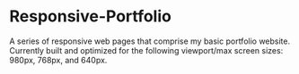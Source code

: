 # Responsive-Portfolio 
A series of responsive web pages that comprise my basic portfolio website. Currently built and optimized for the following viewport/max screen sizes: 980px, 768px, and 640px.   
